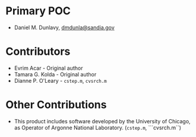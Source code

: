 # Primary POC
* Daniel M. Dunlavy, dmdunla@sandia.gov

# Contributors
* Evrim Acar - Original author
* Tamara G. Kolda - Original author
* Dianne P. O'Leary - ```cstep.m```, ```cvsrch.m```

# Other Contributions 
* This product includes software developed by the University of
Chicago, as Operator of Argonne National Laboratory. (```cstep.m```,
```cvsrch.m``)


